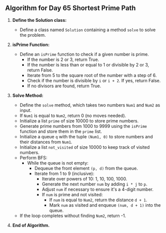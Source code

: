 ## Algorithm for Day 65 **Shortest Prime Path**

1. **Define the Solution class:**
   - Define a class named `Solution` containing a method `solve` to solve the problem.

2. **isPrime Function:**
   - Define an `isPrime` function to check if a given number is prime.
     - If the number is 2 or 3, return True.
     - If the number is less than or equal to 1 or divisible by 2 or 3, return False.
     - Iterate from 5 to the square root of the number with a step of 6.
     - Check if the number is divisible by `i` or `i + 2`. If yes, return False.
     - If no divisors are found, return True.

3. **Solve Method:**
   - Define the `solve` method, which takes two numbers `Num1` and `Num2` as input.
   - If `Num1` is equal to `Num2`, return 0 (no moves needed).
   - Initialize a list `prime` of size 10000 to store prime numbers.
   - Generate prime numbers from 1000 to 9999 using the `isPrime` function and store them in the `prime` list.
   - Initialize a queue `q` with the tuple `(Num1, 0)` to store numbers and their distances from `Num1`.
   - Initialize a list `not_visited` of size 10000 to keep track of visited numbers.
   - Perform BFS:
     - While the queue is not empty:
       - Dequeue the front element `(p, d)` from the queue.
       - Iterate from 1 to 9 (inclusive):
         - Iterate over powers of 10: 1, 10, 100, 1000.
         - Generate the next number `num` by adding `i * j` to `p`.
         - Adjust `num` if necessary to ensure it's a 4-digit number.
         - If `num` is prime and not visited:
           - If `num` is equal to `Num2`, return the distance `d + 1`.
           - Mark `num` as visited and enqueue `(num, d + 1)` into the queue.
   - If the loop completes without finding `Num2`, return -1.

4. **End of Algorithm.**

